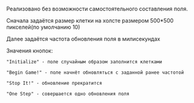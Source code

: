 Реализовано без возможности самостоятельного составления поля.

Сначала задаётся размер клетки на холсте размером 500*500 пикселей(по умолчанию 10)

Далее задаётся частота обновления поля в милисекундах

Значения кнопок:

    "Initialize" - поле случайным образом заполнится клетками

    "Begin Game!" - поле начнёт обновляться с заданной ранее частотой

    "Stop It!" - обновление прекратится

    "One Step" - совершается одно обновления поля
